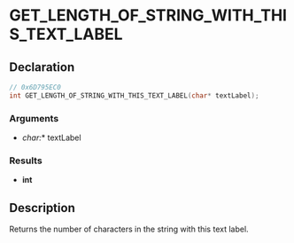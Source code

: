 # GET_LENGTH_OF_STRING_WITH_THIS_TEXT_LABEL

## Declaration
```cpp
// 0x6D795EC0
int GET_LENGTH_OF_STRING_WITH_THIS_TEXT_LABEL(char* textLabel);
```

### Arguments
- **char*:** textLabel

### Results
- **int**

## Description
Returns the number of characters in the string with this text label.